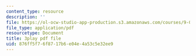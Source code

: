```yaml
---
content_type: resource
description: ''
file: https://ol-ocw-studio-app-production.s3.amazonaws.com/courses/9-00sc-introduction-to-psychology-fall-2011/876ff5f76f8717b6e04e4a53c5e32ee9_syXplPKQb_o.pdf
file_type: application/pdf
resourcetype: Document
title: 3play pdf file
uid: 876ff5f7-6f87-17b6-e04e-4a53c5e32ee9
---
```

